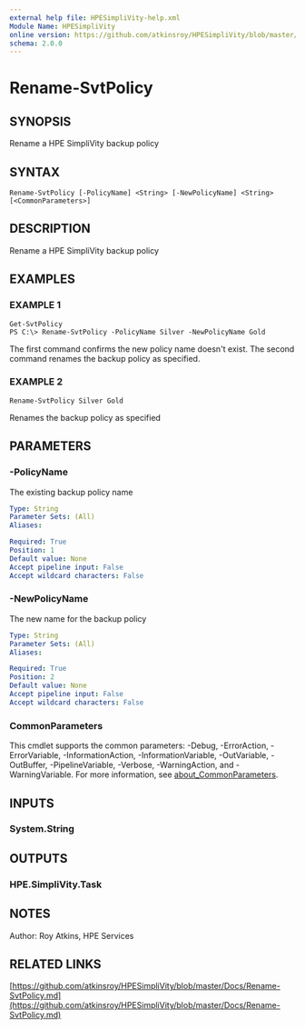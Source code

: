 ```yaml
---
external help file: HPESimpliVity-help.xml
Module Name: HPESimpliVity
online version: https://github.com/atkinsroy/HPESimpliVity/blob/master/Docs/Rename-SvtPolicy.md
schema: 2.0.0
---
```


# Rename-SvtPolicy

## SYNOPSIS
Rename a HPE SimpliVity backup policy

## SYNTAX

```
Rename-SvtPolicy [-PolicyName] <String> [-NewPolicyName] <String> [<CommonParameters>]
```

## DESCRIPTION
Rename a HPE SimpliVity backup policy

## EXAMPLES

### EXAMPLE 1
```
Get-SvtPolicy
PS C:\> Rename-SvtPolicy -PolicyName Silver -NewPolicyName Gold
```

The first command confirms the new policy name doesn't exist.
The second command renames the backup policy as specified.

### EXAMPLE 2
```
Rename-SvtPolicy Silver Gold
```

Renames the backup policy as specified

## PARAMETERS

### -PolicyName
The existing backup policy name

```yaml
Type: String
Parameter Sets: (All)
Aliases:

Required: True
Position: 1
Default value: None
Accept pipeline input: False
Accept wildcard characters: False
```

### -NewPolicyName
The new name for the backup policy

```yaml
Type: String
Parameter Sets: (All)
Aliases:

Required: True
Position: 2
Default value: None
Accept pipeline input: False
Accept wildcard characters: False
```

### CommonParameters
This cmdlet supports the common parameters: -Debug, -ErrorAction, -ErrorVariable, -InformationAction, -InformationVariable, -OutVariable, -OutBuffer, -PipelineVariable, -Verbose, -WarningAction, and -WarningVariable. For more information, see [about_CommonParameters](http://go.microsoft.com/fwlink/?LinkID=113216).

## INPUTS

### System.String
## OUTPUTS

### HPE.SimpliVity.Task
## NOTES
Author: Roy Atkins, HPE Services

## RELATED LINKS

[https://github.com/atkinsroy/HPESimpliVity/blob/master/Docs/Rename-SvtPolicy.md](https://github.com/atkinsroy/HPESimpliVity/blob/master/Docs/Rename-SvtPolicy.md)

